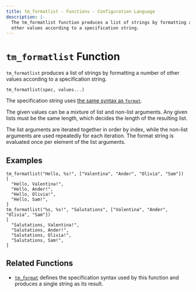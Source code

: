 ```yaml
---
title: tm_formatlist - Functions - Configuration Language
description: |-
  The tm_formatlist function produces a list of strings by formatting a number of
  other values according to a specification string.
---
```


# `tm_formatlist` Function

`tm_formatlist` produces a list of strings by formatting a number of other
values according to a specification string.

```hcl
tm_formatlist(spec, values...)
```

The specification string uses
[the same syntax as `format`](https://developer.hashicorp.com/terraform/language/functions/format#specification-syntax).

The given values can be a mixture of list and non-list arguments. Any given
lists must be the same length, which decides the length of the resulting list.

The list arguments are iterated together in order by index, while the non-list
arguments are used repeatedly for each iteration. The format string is evaluated
once per element of the list arguments.

## Examples

```
tm_formatlist("Hello, %s!", ["Valentina", "Ander", "Olivia", "Sam"])
[
  "Hello, Valentina!",
  "Hello, Ander!",
  "Hello, Olivia!",
  "Hello, Sam!",
]
tm_formatlist("%s, %s!", "Salutations", ["Valentina", "Ander", "Olivia", "Sam"])
[
  "Salutations, Valentina!",
  "Salutations, Ander!",
  "Salutations, Olivia!",
  "Salutations, Sam!",
]
```

## Related Functions

* [`tm_format`](./tm_format.md) defines the specification syntax used by this
  function and produces a single string as its result.
